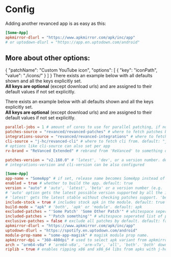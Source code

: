 # Config

Adding another revanced app is as easy as this:
```toml
[Some-App]
apkmirror-dlurl = "https://www.apkmirror.com/apk/inc/app"
# or uptodown-dlurl = "https://app.en.uptodown.com/android"
```

## More about other options:

  { "patchName": "Custom YouTube icon", "options": [ { "key": "iconPath", "value": "./icons/" } ] }
There exists an example below with all defaults shown and all the keys explicitly set.  
**All keys are optional** (except download urls) and are assigned to their default values if not set explicitly.  


There exists an example below with all defaults shown and all the keys explicitly set.  
**All keys are optional** (except download urls) and are assigned to their default values if not set explicitly.  

```toml
parallel-jobs = 1 # amount of cores to use for parallel patching, if not set nproc is used
patches-source = "revanced/revanced-patches" # where to fetch patches bundle from. default: "revanced/revanced-patches"
integrations-source = "revanced/revanced-integrations" # where to fetch integrations from. default: "revanced/revanced-integrations"
cli-source = "j-hc/revanced-cli" # where to fetch cli from. default: "j-hc/revanced-cli"
# options like cli-source can also set per app
rv-brand = "ReVanced Extended" # rebrand from 'ReVanced' to something different. default: "ReVanced"

patches-version = "v2.160.0" # 'latest', 'dev', or a version number. default: "latest"
# integrations-version and cli-version can be also configured

[Some-App]
app-name = "SomeApp" # if set, release name becomes SomeApp instead of Some-App. default is same as table name, which is 'Some-App' here.
enabled = true # whether to build the app. default: true
version = "auto" # 'auto', 'latest', 'beta' or a version number (e.g. '17.40.41'). default: auto
# 'auto' option gets the latest possible version supported by all the included patches
# 'latest' gets the latest stable without checking patches support. 'beta' gets the latest beta/alpha
include-stock = true # includes stock apk in the module. default: true
build-mode = "apk" # 'both', 'apk' or 'module'. default: apk
excluded-patches = "'Some Patch' 'Some Other Patch'" # whitespace seperated list of patches to exclude. default: "" (empty)
included-patches = "'Patch something'" # whitespace seperated list of patches to include, all default patches are included by default. default: "" (empty)
exclusive-patches = false # exclude all patches by default. default: false
apkmirror-dlurl = "https://www.apkmirror.com/apk/inc/app"
uptodown-dlurl = "https://spotify.en.uptodown.com/android"
module-prop-name = "some-app-magisk" # magisk module prop name.
apkmirror-dpi = "360-480dpi" # used to select apk variant from apkmirror. default: nodpi
arch = "arm64-v8a" # 'arm64-v8a', 'arm-v7a', 'all', 'both'. 'both' downloads both arm64-v8a and arm-v7a. default: all
riplib = true # enables ripping x86 and x86_64 libs from apks with j-hc revanced cli. default: true
```
